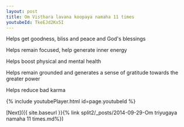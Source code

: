 ```yaml
---
layout: post
title: Om Visthara lavana koopaya namaha 11 times
youtubeId: TkeEJd2Kx5I
---
```

 
 
Helps get goodness, bliss and peace and God's blessings
 
Helps remain focused, help generate inner energy 
 
Helps boost physical and mental health 
 
Helps remain grounded and generates a sense of gratitude towards the greater power 
 
Helps reduce bad karma
 
 
 
 


{% include youtubePlayer.html id=page.youtubeId %}
 
[Next]({{ site.baseurl }}{% link  split2/_posts/2014-09-29-Om triyugaya namaha 11 times.md%})
 
